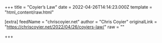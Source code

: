 
+++
title = "Coyier’s Law"
date = 2022-04-26T14:14:23.000Z
template = "html_content/raw.html"

[extra]
feedName = "chriscoyier.net"
author = "Chris Coyier"
originalLink = "https://chriscoyier.net/2022/04/26/coyiers-law/"
raw = ""

+++

